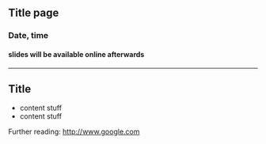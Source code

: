 ## Title page
### Date, time
#### slides will be available online afterwards

---

## Title

* content stuff
* content stuff

Further reading:
http://www.google.com
